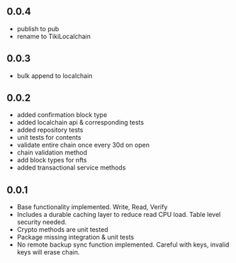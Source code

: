 ## 0.0.4

* publish to pub
* rename to TikiLocalchain

## 0.0.3

* bulk append to localchain

## 0.0.2

* added confirmation block type
* added localchain api & corresponding tests
* added repository tests
* unit tests for contents
* validate entire chain once every 30d on open
* chain validation method
* add block types for nfts
* added transactional service methods

## 0.0.1

* Base functionality implemented. Write, Read, Verify
* Includes a durable caching layer to reduce read CPU 
  load. Table level security needed.
* Crypto methods are unit tested
* Package missing integration & unit tests
* No remote backup sync function implemented. 
  Careful with keys, invalid keys will erase chain.


